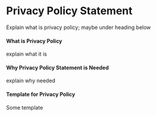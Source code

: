 # Privacy Policy Statement

Explain what is privacy policy; maybe under heading below

#### What is Privacy Policy

explain what it is

#### Why Privacy Policy Statement is Needed

explain why needed

#### Template for Privacy Policy

Some template

 

